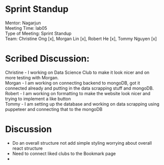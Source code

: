 # Sprint Standup 
Mentor: Nagarjun <br />
Meeting Time: lab05 <br />
Type of Meeting: Sprint Standup <br />
Team: Christine Ong [x], Morgan Lin [x], Robert He [x], Tommy Nguyen [x] <br />
# Scribed Discussion: 

Christine - I working on Data Science Club to make it look nicer and on more testing with Morgan. <br />
Morgan - I am working on connecting backend to mongoDB, got it connected already and putting in the data scrapping stuff and mongoDB. <br />
Robert - I am working on formatting to make the website look nicer and trying to implement a like button <br />
Tommy - I am setting up the database and working on data scrapping using puppeteer and connecting that to the mongoDB <br />

# Discussion
- Do an overall structure not add simple styling worrying about overall react structure 
- Need to connect liked clubs to the Bookmark page
- 
